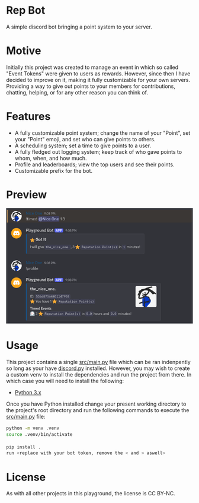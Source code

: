 # Rep Bot
A simple discord bot bringing a point system to your server.

# Motive
Initially this project was created to manage an event in which so called "Event Tokens" were given to users as rewards. However, since then I have decided to improve on it, making it fully customizable for your own servers. Providing a way to give out points to your members for contributions, chatting, helping, or for any other reason you can think of.

# Features
* A fully customizable point system; change the name of your "Point", set your "Point" emoji, and set who can give points to others.
* A scheduling system; set a time to give points to a user.
* A fully fledged out logging system; keep track of who gave points to whom, when, and how much.
* Profile and leaderboards; view the top users and see their points.
* Customizable prefix for the bot.

# Preview
![Rep Bot Preview](RepBotPreview.png)

# Usage
This project contains a single [src/main.py](src/main.py) file which can be ran indenpently so long as your have [discord.py](https://pypi.org/project/discord.py/) installed. However, you may wish to create a custom venv to install the dependencies and run the project from there. In which case you will need to install the following:

* [Python 3.x](https://www.python.org/downloads/)

Once you have Python installed change your present working directory to the project's root directory and run the following commands to execute the [src/main.py](src/main.py) file:

```bash
python -m venv .venv
source .venv/bin/activate

pip install .
run <replace with your bot token, remove the < and > aswell>
```

# License
As with all other projects in this playground, the license is CC BY-NC.
